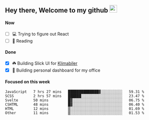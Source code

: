## Hey there, Welcome to my github <img src="https://media.giphy.com/media/hvRJCLFzcasrR4ia7z/giphy.gif" width="25px">

#### Now
- [ ] 💻 Trying to figure out React
- [ ] 📕 Reading

#### Done
- [x] ☘️ Building Slick UI for [Klimabiler](https://klimabiler.dk)
- [x] 🚀 Building personal dashboard for my office
 
 #### Focused on this week
<!--START_SECTION:waka-->

```text
JavaScript   7 hrs 27 mins   ██████████████▓░░░░░░░░░░   59.31 %
SCSS         2 hrs 57 mins   ██████░░░░░░░░░░░░░░░░░░░   23.47 %
Svelte       50 mins         █▓░░░░░░░░░░░░░░░░░░░░░░░   06.75 %
CSHTML       48 mins         █▓░░░░░░░░░░░░░░░░░░░░░░░   06.40 %
HTML         12 mins         ▒░░░░░░░░░░░░░░░░░░░░░░░░   01.69 %
Other        11 mins         ▒░░░░░░░░░░░░░░░░░░░░░░░░   01.53 %
```

<!--END_SECTION:waka-->

